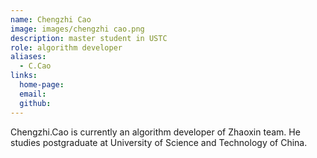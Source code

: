```yaml
---
name: Chengzhi Cao
image: images/chengzhi cao.png
description: master student in USTC
role: algorithm developer
aliases:
  - C.Cao
links:
  home-page: 
  email: 
  github: 
---
```


Chengzhi.Cao is currently an algorithm developer of Zhaoxin team.
He studies postgraduate at University of Science and Technology of China.
